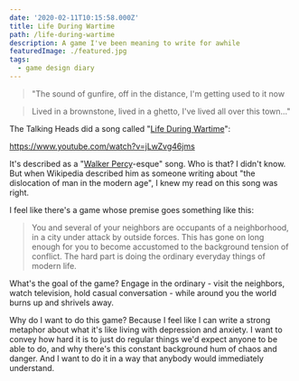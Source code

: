 ```yaml
---
date: '2020-02-11T10:15:58.000Z'
title: Life During Wartime
path: /life-during-wartime
description: A game I've been meaning to write for awhile
featuredImage: ./featured.jpg
tags:
  - game design diary
---
```

    


> "The sound of gunfire, off in the distance, I'm getting used to it now

> Lived in a brownstone, lived in a ghetto, I've lived all over this town..."

The Talking Heads did a song called "[Life During Wartime](https://en.wikipedia.org/wiki/Life_During_Wartime_(song))":

https://www.youtube.com/watch?v=jLwZvg46jms

It's described as a "[Walker Percy](https://en.wikipedia.org/wiki/Walker_Percy)-esque" song. Who is that? I didn't know. But when Wikipedia described him as someone writing about "the dislocation of man in the modern age", I knew my read on this song was right.

I feel like there's a game whose premise goes something like this:

> You and several of your neighbors are occupants of a neighborhood, in a city under attack by outside forces. This has gone on long enough for you to become accustomed to the background tension of conflict. The hard part is doing the ordinary everyday things of modern life.

What's the goal of the game? Engage in the ordinary - visit the neighbors, watch television, hold casual conversation - while around you the world burns up and shrivels away.

Why  do I want to do this game? Because I feel like I can write a strong metaphor about what it's like living with depression and anxiety. I want to convey how hard it is to just do regular things we'd expect anyone to be able to do, and why there's this constant background hum of chaos and danger. And I want to do it in a way that anybody would immediately understand.


    